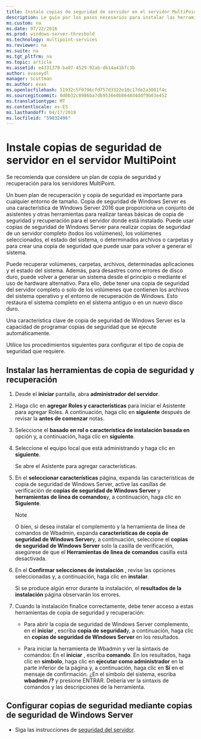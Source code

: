 ```yaml
---
title: Instale copias de seguridad de servidor en el servidor MultiPoint
description: Le guía por los pasos necesarios para instalar las herramientas de copia de seguridad y recuperación
ms.custom: na
ms.date: 07/22/2016
ms.prod: windows-server-threshold
ms.technology: multipoint-services
ms.reviewer: na
ms.suite: na
ms.tgt_pltfrm: na
ms.topic: article
ms.assetid: e4331370-ba07-4529-92ab-db14a41bfc3b
author: evaseydl
manager: scottman
ms.author: evas
ms.openlocfilehash: 51932c5f0796cfd757d3322e10c17de2a3081f4c
ms.sourcegitcommit: 0d0b32c8986ba7db9536e0b8648d4ddf9b03e452
ms.translationtype: MT
ms.contentlocale: es-ES
ms.lasthandoff: 04/17/2019
ms.locfileid: "59832496"
---
```

# <a name="install-server-backup-on-your-multipoint-server"></a>Instale copias de seguridad de servidor en el servidor MultiPoint
Se recomienda que considere un plan de copia de seguridad y recuperación para los servidores MultiPoint.
  
Un buen plan de recuperación y copia de seguridad es importante para cualquier entorno de tamaño. Copia de seguridad de Windows Server es una característica de Windows Server 2016 que proporciona un conjunto de asistentes y otras herramientas para realizar tareas básicas de copia de seguridad y recuperación para el servidor donde está instalado. Puede usar copias de seguridad de Windows Server para realizar copias de seguridad de un servidor completo (todos los volúmenes), los volúmenes seleccionados, el estado del sistema, o determinados archivos o carpetas y para crear una copia de seguridad que puede usar para volver a generar el sistema.  
  
Puede recuperar volúmenes, carpetas, archivos, determinadas aplicaciones y el estado del sistema. Además, para desastres como errores de disco duro, puede volver a generar un sistema desde el principio o mediante el uso de hardware alternativo. Para ello, debe tener una copia de seguridad del servidor completo o solo de los volúmenes que contienen los archivos del sistema operativo y el entorno de recuperación de Windows. Esto restaura el sistema completo en el sistema antiguo o en un nuevo disco duro.  
  
Una característica clave de copia de seguridad de Windows Server es la capacidad de programar copias de seguridad que se ejecute automáticamente.  
  
Utilice los procedimientos siguientes para configurar el tipo de copia de seguridad que requiere.  
  
## <a name="install-backup-and-recovery-tools"></a>Instalar las herramientas de copia de seguridad y recuperación  
  
1.  Desde el **iniciar** pantalla, abra **administrador del servidor**.  
  
2.  Haga clic en **agregar Roles y características** para iniciar el Asistente para agregar Roles. A continuación, haga clic en **siguiente** después de revisar la **antes de comenzar** notas.  
  
3.  Seleccione el **basado en rol o característica de instalación basada en** opción y, a continuación, haga clic en **siguiente**.  
  
4.  Seleccione el equipo local que está administrando y haga clic en **siguiente**.  
  
    Se abre el Asistente para agregar características.  
  
5.  En el **seleccionar características** página, expanda las características de copia de seguridad de Windows Server, active las casillas de verificación de **copias de seguridad de Windows Server** y **herramientas de línea de comandos**y, a continuación, haga clic en  **Siguiente**.  
  
    > [!NOTE]  
    > O bien, si desea instalar el complemento y la herramienta de línea de comandos de Wbadmin, expanda **características de copia de seguridad de Windows Server**y, a continuación, seleccione el **copias de seguridad de Windows Server** solo la casilla de verificación, asegúrese de que el **Herramientas de línea de comandos** casilla está desactivada.  
  
6.  En el **Confirmar selecciones de instalación** , revise las opciones seleccionadas y, a continuación, haga clic en **instalar**.  
  
    Si se produce algún error durante la instalación, el **resultados de la instalación** página observarán los errores.  
  
7.  Cuando la instalación finalice correctamente, debe tener acceso a estas herramientas de copia de seguridad y recuperación:  
  
    -   Para abrir la copia de seguridad de Windows Server complemento, en el **iniciar** , escriba **copia de seguridad**y, a continuación, haga clic en **copias de seguridad de Windows Server** en los resultados.  
  
    -   Para iniciar la herramienta de Wbadmin y ver la sintaxis de comandos: En el **iniciar** , escriba **comando**. En los resultados, haga clic en **símbolo**, haga clic en **ejecutar como administrador** en la parte inferior de la página y, a continuación, haga clic en **Sí** en el mensaje de confirmación. ¿En el símbolo del sistema, escriba **wbadmin /?** y presione ENTRAR. Debería ver la sintaxis de comandos y las descripciones de la herramienta.  
  
## <a name="configure-backups-using-windows-server-backup"></a>Configurar copias de seguridad mediante copias de seguridad de Windows Server  
  
-   Siga las instrucciones de [seguridad del servidor](https://technet.microsoft.com/library/cc753528.aspx). 